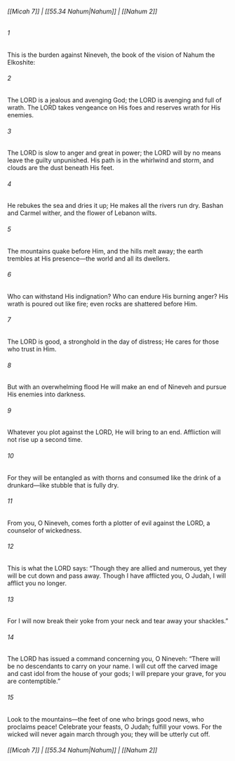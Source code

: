 
###### [[Micah 7]] | [[55.34 Nahum|Nahum]] | [[Nahum 2]]

###### 1
This is the burden against Nineveh, the book of the vision of Nahum the Elkoshite:
###### 2
The LORD is a jealous and avenging God; the LORD is avenging and full of wrath. The LORD takes vengeance on His foes and reserves wrath for His enemies.
###### 3
The LORD is slow to anger and great in power; the LORD will by no means leave the guilty unpunished. His path is in the whirlwind and storm, and clouds are the dust beneath His feet.
###### 4
He rebukes the sea and dries it up; He makes all the rivers run dry. Bashan and Carmel wither, and the flower of Lebanon wilts.
###### 5
The mountains quake before Him, and the hills melt away; the earth trembles at His presence—the world and all its dwellers.
###### 6
Who can withstand His indignation? Who can endure His burning anger? His wrath is poured out like fire; even rocks are shattered before Him.
###### 7
The LORD is good, a stronghold in the day of distress; He cares for those who trust in Him.
###### 8
But with an overwhelming flood He will make an end of Nineveh and pursue His enemies into darkness.
###### 9
Whatever you plot against the LORD, He will bring to an end. Affliction will not rise up a second time.
###### 10
For they will be entangled as with thorns and consumed like the drink of a drunkard—like stubble that is fully dry.
###### 11
From you, O Nineveh, comes forth a plotter of evil against the LORD, a counselor of wickedness.
###### 12
This is what the LORD says: “Though they are allied and numerous, yet they will be cut down and pass away. Though I have afflicted you, O Judah, I will afflict you no longer.
###### 13
For I will now break their yoke from your neck and tear away your shackles.”
###### 14
The LORD has issued a command concerning you, O Nineveh: “There will be no descendants to carry on your name. I will cut off the carved image and cast idol from the house of your gods; I will prepare your grave, for you are contemptible.”
###### 15
Look to the mountains—the feet of one who brings good news, who proclaims peace! Celebrate your feasts, O Judah; fulfill your vows. For the wicked will never again march through you; they will be utterly cut off.

###### [[Micah 7]] | [[55.34 Nahum|Nahum]] | [[Nahum 2]]
